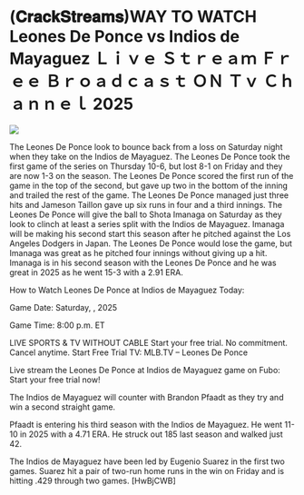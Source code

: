 # (𝐂𝐫𝐚𝐜𝐤𝐒𝐭𝐫𝐞𝐚𝐦𝐬)WAY TO WATCH Leones De Ponce vs Indios de Mayaguez Ｌｉｖｅ Ｓｔｒｅａｍ Ｆｒｅｅ Ｂｒｏａｄｃａｓｔ ＯＮ Ｔｖ Ｃｈａｎｎｅｌ  2025  
  
  
[![](https://i.imgur.com/qSNzIqt.png)](https://movie.rssnews.media/hSmMNIn.php)  
  
The Leones De Ponce look to bounce back from a loss on Saturday night when they take on the Indios de Mayaguez. The Leones De Ponce took the first game of the series on Thursday 10-6, but lost 8-1 on Friday and they are now 1-3 on the season. The Leones De Ponce scored the first run of the game in the top of the second, but gave up two in the bottom of the inning and trailed the rest of the game. The Leones De Ponce managed just three hits and Jameson Taillon gave up six runs in four and a third innings. The Leones De Ponce will give the ball to Shota Imanaga on Saturday as they look to clinch at least a series split with the Indios de Mayaguez. Imanaga will be making his second start this season after he pitched against the Los Angeles Dodgers in Japan. The Leones De Ponce would lose the game, but Imanaga was great as he pitched four innings without giving up a hit. Imanaga is in his second season with the Leones De Ponce and he was great in 2025 as he went 15-3 with a 2.91 ERA.

How to Watch Leones De Ponce at Indios de Mayaguez Today:

Game Date: Saturday, , 2025

Game Time: 8:00 p.m. ET

LIVE SPORTS & TV WITHOUT CABLE
Start your free trial. No commitment. Cancel anytime.
Start Free Trial
TV: MLB.TV – Leones De Ponce

Live stream the Leones De Ponce at Indios de Mayaguez game on Fubo: Start your free trial now!

The Indios de Mayaguez will counter with Brandon Pfaadt as they try and win a second straight game.

Pfaadt is entering his third season with the Indios de Mayaguez. He went 11-10 in 2025 with a 4.71 ERA. He struck out 185 last season and walked just 42.

The Indios de Mayaguez have been led by Eugenio Suarez in the first two games. Suarez hit a pair of two-run home runs in the win on Friday and is hitting .429 through two games. [HwBjCWB]